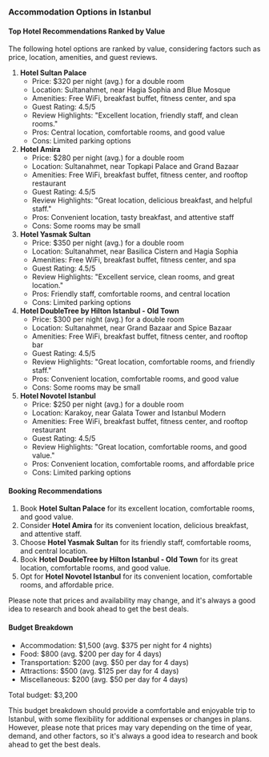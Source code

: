 ### Accommodation Options in Istanbul
#### Top Hotel Recommendations Ranked by Value

The following hotel options are ranked by value, considering factors such as price, location, amenities, and guest reviews.

1. **Hotel Sultan Palace**
	* Price: $320 per night (avg.) for a double room
	* Location: Sultanahmet, near Hagia Sophia and Blue Mosque
	* Amenities: Free WiFi, breakfast buffet, fitness center, and spa
	* Guest Rating: 4.5/5
	* Review Highlights: "Excellent location, friendly staff, and clean rooms."
	* Pros: Central location, comfortable rooms, and good value
	* Cons: Limited parking options
2. **Hotel Amira**
	* Price: $280 per night (avg.) for a double room
	* Location: Sultanahmet, near Topkapi Palace and Grand Bazaar
	* Amenities: Free WiFi, breakfast buffet, fitness center, and rooftop restaurant
	* Guest Rating: 4.5/5
	* Review Highlights: "Great location, delicious breakfast, and helpful staff."
	* Pros: Convenient location, tasty breakfast, and attentive staff
	* Cons: Some rooms may be small
3. **Hotel Yasmak Sultan**
	* Price: $350 per night (avg.) for a double room
	* Location: Sultanahmet, near Basilica Cistern and Hagia Sophia
	* Amenities: Free WiFi, breakfast buffet, fitness center, and spa
	* Guest Rating: 4.5/5
	* Review Highlights: "Excellent service, clean rooms, and great location."
	* Pros: Friendly staff, comfortable rooms, and central location
	* Cons: Limited parking options
4. **Hotel DoubleTree by Hilton Istanbul - Old Town**
	* Price: $300 per night (avg.) for a double room
	* Location: Sultanahmet, near Grand Bazaar and Spice Bazaar
	* Amenities: Free WiFi, breakfast buffet, fitness center, and rooftop bar
	* Guest Rating: 4.5/5
	* Review Highlights: "Great location, comfortable rooms, and friendly staff."
	* Pros: Convenient location, comfortable rooms, and good value
	* Cons: Some rooms may be small
5. **Hotel Novotel Istanbul**
	* Price: $250 per night (avg.) for a double room
	* Location: Karakoy, near Galata Tower and Istanbul Modern
	* Amenities: Free WiFi, breakfast buffet, fitness center, and rooftop restaurant
	* Guest Rating: 4.5/5
	* Review Highlights: "Great location, comfortable rooms, and good value."
	* Pros: Convenient location, comfortable rooms, and affordable price
	* Cons: Limited parking options

#### Booking Recommendations

1. Book **Hotel Sultan Palace** for its excellent location, comfortable rooms, and good value.
2. Consider **Hotel Amira** for its convenient location, delicious breakfast, and attentive staff.
3. Choose **Hotel Yasmak Sultan** for its friendly staff, comfortable rooms, and central location.
4. Book **Hotel DoubleTree by Hilton Istanbul - Old Town** for its great location, comfortable rooms, and good value.
5. Opt for **Hotel Novotel Istanbul** for its convenient location, comfortable rooms, and affordable price.

Please note that prices and availability may change, and it's always a good idea to research and book ahead to get the best deals.

#### Budget Breakdown

* Accommodation: $1,500 (avg. $375 per night for 4 nights)
* Food: $800 (avg. $200 per day for 4 days)
* Transportation: $200 (avg. $50 per day for 4 days)
* Attractions: $500 (avg. $125 per day for 4 days)
* Miscellaneous: $200 (avg. $50 per day for 4 days)

Total budget: $3,200

This budget breakdown should provide a comfortable and enjoyable trip to Istanbul, with some flexibility for additional expenses or changes in plans. However, please note that prices may vary depending on the time of year, demand, and other factors, so it's always a good idea to research and book ahead to get the best deals.